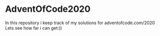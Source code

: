 # AdventOfCode2020
 In this repository i keep track of my solutions for adventofcode.com/2020
 Lets see how far i can get:))
